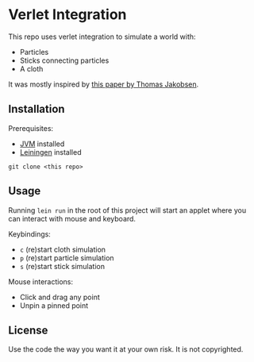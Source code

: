 # Verlet Integration

This repo uses verlet integration to simulate a world with:

- Particles
- Sticks connecting particles
- A cloth

It was mostly inspired by [this paper by Thomas
Jakobsen](http://graphics.cs.cmu.edu/nsp/course/15-869/2006/papers/jakobsen.htm).

## Installation

Prerequisites:

- [JVM](http://www.oracle.com/technetwork/java/javase/downloads/index.html)
  installed
- [Leiningen](https://leiningen.org) installed

`git clone <this repo>`

## Usage

Running `lein run` in the root of this project will start an applet where you
can interact with mouse and keyboard.

Keybindings:

- `c` (re)start cloth simulation
- `p` (re)start particle simulation
- `s` (re)start stick simulation

Mouse interactions:

- Click and drag any point
- Unpin a pinned point

## License

Use the code the way you want it at your own risk. It is not copyrighted.
